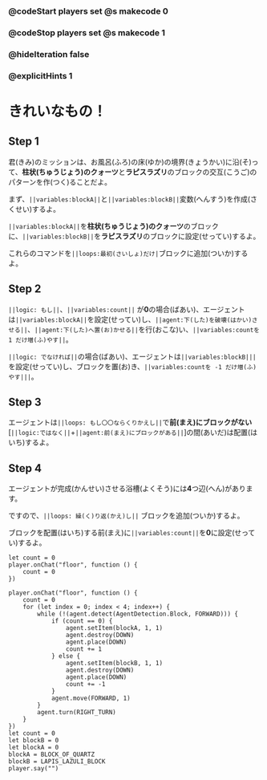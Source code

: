 ### @codeStart players set @s makecode 0
### @codeStop players set @s makecode 1

### @hideIteration false 
### @explicitHints 1

# きれいなもの！
<!-- # Pretty things! -->

## Step 1
君(きみ)のミッションは、お風呂(ふろ)の床(ゆか)の境界(きょうかい)に沿(そ)って、**柱状(ちゅうじょう)のクォーツ**と**ラピスラズリ**のブロックの交互(こうご)のパターンを作(つく)ることだよ。<br>

まず、``||variables:blockA||``と``||variables:blockB||``変数(へんすう)を作成(さくせい)するよ。<br>

``||variables:blockA||``を**柱状(ちゅうじょう)のクォーツ**のブロックに、``||variables:blockB||``を**ラピスラズリ**のブロックに設定(せってい)するよ。<br>

これらのコマンドを``||loops:最初(さいしょ)だけ|``ブロックに追加(ついか)するよ。<br>


<!-- Your mission is to to construct the alternating pattern of **quartz pillar** and **lapiz lazuli** blocks along the floor border of the bath. Start by creating ``||variable:blockA||`` and ``||variable:blockB||`` variables. Set the ``||variable:blockA variable||`` to a **block of quartz** and ``||variable:blockB variable||`` to a **lapis lazuli block**. Add the commands to the ``||loops: on start||`` block.  -->

## Step 2
``||logic: もし||``、``||variables:count||`` が**0**の場合(ばあい)、エージェントは``||variables:blockA||``を設定(せってい)し、``||agent:下(した)を破壊(はかい)させる||``、``||agent:下(した)へ置(お)かせる||``を行(おこな)い、``||variables:countを 1 だけ増(ふ)やす||``。<br>

``||logic: でなければ||``の場合(ばあい)、エージェントは``||variables:blockB|||``を設定(せってい)し、ブロックを置(お)き、``||variables:countを -1 だけ増(ふ)やす|||``。<br>


<!-- ``||logic: If||`` ``||count||`` = **0**, then agent needs to set ``||variable:blockA||``, ``||agent:destroy down||``, ``||agent:place down||`` and ``||variable:change the count by 1||``. ``||でなければ||`` the Agent needs to set ``||blockB||``, place blocks and ``||change count by -1||``.   -->

## Step 3
エージェントは``||loops: もし〇〇ならくりかえし||``で**前(まえ)にブロックがない**[``||logic:ではなく||``+``||agent:前(まえ)にブロックがある||``]の間(あいだ)は配置(はいち)するよ。
<!-- The Agent needs to place blocks in a row ``||loops: while||`` it does ``||logic:ではない||`` ``|| detect||`` a block **forward**.  -->

## Step 4
エージェントが完成(かんせい)させる浴槽(よくそう)には**4**つ辺(へん)があります。<br>

ですので、``||loops: 繰(く)り返(かえ)し||`` ブロックを追加(ついか)するよ。<br>

ブロックを配置(はいち)する前(まえ)に``||variables:count||``を**0**に設定(せってい)するよ。<br>


<!-- There are **4** sides of reservoir that the Agent needs to complete, so add a ``||loops: repeat||`` block. Set the ``||count||`` to **0** before sending the Agent to place blocks. -->

```template
let count = 0
player.onChat("floor", function () {
    count = 0
})
```


```ghost
player.onChat("floor", function () {
    count = 0
    for (let index = 0; index < 4; index++) {
        while (!(agent.detect(AgentDetection.Block, FORWARD))) {
            if (count == 0) {
                agent.setItem(blockA, 1, 1)
                agent.destroy(DOWN)
                agent.place(DOWN)
                count += 1
            } else {
                agent.setItem(blockB, 1, 1)
                agent.destroy(DOWN)
                agent.place(DOWN)
                count += -1
            }
            agent.move(FORWARD, 1)
        }
        agent.turn(RIGHT_TURN)
    }
})
let count = 0
let blockB = 0
let blockA = 0
blockA = BLOCK_OF_QUARTZ
blockB = LAPIS_LAZULI_BLOCK
player.say("")
```

